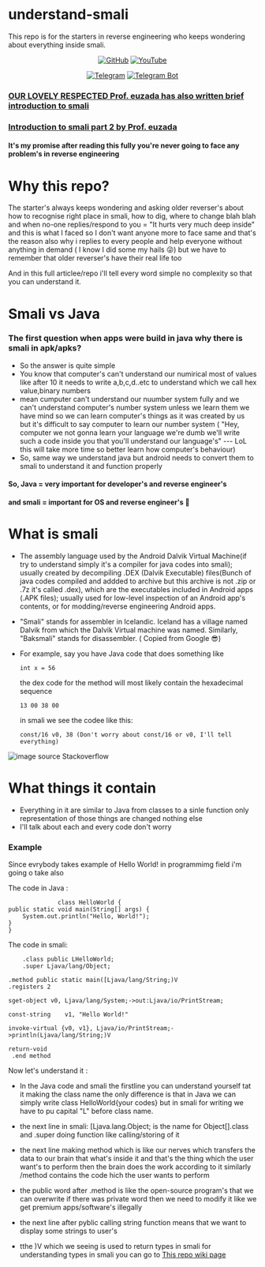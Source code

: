 # understand-smali
This repo is for the starters in reverse engineering who keeps wondering about everything inside smali.

<p align="center">
<a href="https://github.com/AbhiTheModder"><img title="GitHub" src="https://img.shields.io/badge/Abhi-TheModder-brightgreen?style=for-the-badge&logo=github"></a>
<a href="https://www.youtube.com/channel/UCtBILuQgvXHPfvOUdcmMS2Q"><img title="YouTube" src="https://img.shields.io/badge/YouTube-Abhi The MØÐÐĒR-red?style=for-the-badge&logo=Youtube"></a>
</p>

<p align="center">
<a href="https://t.me/joinchat/xP-wW-A5mIBmMjY1"><img title="Telegram" src="https://img.shields.io/badge/Telegram-black?style=for-the-badge&logo=Telegram"></a>
<a href="https://t.me/Mods_byAbhi_demandbot"><img title="Telegram Bot" src="https://img.shields.io/badge/Telegram-bot-black?style=for-the-badge&logo=Telegram_bot"></a>

### <a href="https://telegra.ph/Introduction-to-Smali-06-29"> OUR LOVELY RESPECTED Prof. euzada has also written brief introduction to smali</a> 
   
### <a href="https://github.com/AbhiTheModder/understand-smali/blob/main/Introduction%20to%20smali%20by%20euzada%20part%202.md"> Introduction to smali part 2 by Prof. euzada</a>

#### It's my promise after reading this fully you're never going to face any problem's in reverse engineering

# Why this repo?
The starter's always keeps wondering and asking older reverser's about how to recognise right place in smali, how to dig, where to change blah blah and when no-one replies/respond to you = "It hurts very much deep inside" and this is what I faced so I don't want anyone more to face same and that's the reason also why i replies to every people and help everyone without anything in demand ( I know I did some my hails 😜) but we have to remember that older reverser's have their real life too

And in this full articlee/repo i'll tell every word simple no complexity so that you can understand it.

# Smali vs Java
### The first question when apps were build in java why there is smali in apk/apks?
   - So the answer is quite simple 
   - You know that computer's can't understand our numirical most of values like after 10 it needs to write a,b,c,d..etc to understand which we call hex value,binary numbers  
   - mean cumputer can't understand our nuumber system fully and we can't understand computer's number system unless we learn them we have mind so we can learn computer's things as it was created by us but it's difficult to say computer to learn our number system ( "Hey, computer we not gonna learn your language we're dumb we'll write such a code inside you that you'll understand our language's" --- LoL this will take more time so better learn how computer's behaviour)
   - So, same way we understand java but android needs to convert them to smali to understand it and function properly
#### So, Java = very important for developer's and reverse engineer's 
#### and smali = important for OS and reverse engineer's 🤣

# What is smali
   - The assembly language used by the Android Dalvik Virtual Machine(if try to understand simply it's a compiler for java codes into smali); usually created by decompiling .DEX (Dalvik Executable) files(Bunch of java codes compiled and addded to archive but this archive is not .zip or .7z it's called .dex), which are the executables included in Android apps (.APK files); usually used for low-level inspection of an Android app's contents, or for modding/reverse engineering Android apps.
   -  "Smali" stands for assembler in Icelandic. Iceland has a village named Dalvik from which the Dalvik Virtual machine was named. Similarly, "Baksmali" stands for disassembler. ( Copied from Google 😎)
   -  For example, say you have Java code that does something like

          int x = 56
       the dex code for the method will most likely contain the hexadecimal sequence

          13 00 38 00
       in smali we see the codee like this:
           
          const/16 v0, 38 (Don't worry about const/16 or v0, I'll tell everything)
          
![image](https://i.stack.imgur.com/nEEK5.png)
source Stackoverflow

# What things it contain
   - Everything in it are similar to Java from classes to a sinle function only representation of those things are changed nothing else
   - I'll talk about each and every code don't worry


### Example
   Since evrybody takes example of Hello World! in programmimg field i'm going o take also
   
   The code in Java :
                  
                  class HelloWorld {
    public static void main(String[] args) {
        System.out.println("Hello, World!"); 
    }
    }
  The code in smali:
  
        .class public LHelloWorld;
        .super Ljava/lang/Object;

    .method public static main([Ljava/lang/String;)V
    .registers 2

    sget-object v0, Ljava/lang/System;->out:Ljava/io/PrintStream;

    const-string	v1, "Hello World!"

    invoke-virtual {v0, v1}, Ljava/io/PrintStream;->println(Ljava/lang/String;)V

    return-void
     .end method
Now let's understand it :
   - In the Java code and smali the firstline you can understand yourself tat it making the class name the only difference is that in Java we can simply write class HelloWorld{your codes} but in smali for writing we have to pu capital "L" before class name.
   - the next line in smali:
        [Ljava.lang.Object; is the name for Object[].class  and .super doing function like calling/storing of it

   - the next line making method which is like our nerves which transfers the data to our brain that what's inside it and that's the thing which the user want's to perform then the brain does the work according to it similarly /method contains the code hich the user wants to perform 
   - the public word after .method is like the open-source program's that we can overwrite if there was private word then we need to modify it like we get premium apps/software's illegally 
   - the next line after pyblic calling string function means that we want to display some strings to user's 
   - tthe )V which we seeing is used to return types in smali for understanding types in smali you can go to <a href="https://github.com/AbhiTheModder/understand-smali/wiki">This repo wiki page</a>
